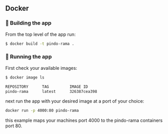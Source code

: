 ## Docker

### :tractor: Building the app

From the top level of the app run:

```bash
$ docker build -t pindo-rama .
```

### :runner: Running the app 

First check your available images:

```bash
$ docker image ls

REPOSITORY      TAG         IMAGE ID
pindo-rama      latest      326387cea398
```

next run the app with your desired image at a port of your choice:

```bash
docker run -p 4000:80 pindo-rama
```

this example maps your machines port 4000 to the pindo-rama containers port 80.
